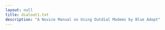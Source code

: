 ```yaml
---
layout: null
title: dialout1.txt
description: "A Novice Manual on Using Outdial Modems by Blue Adept"
---
```

